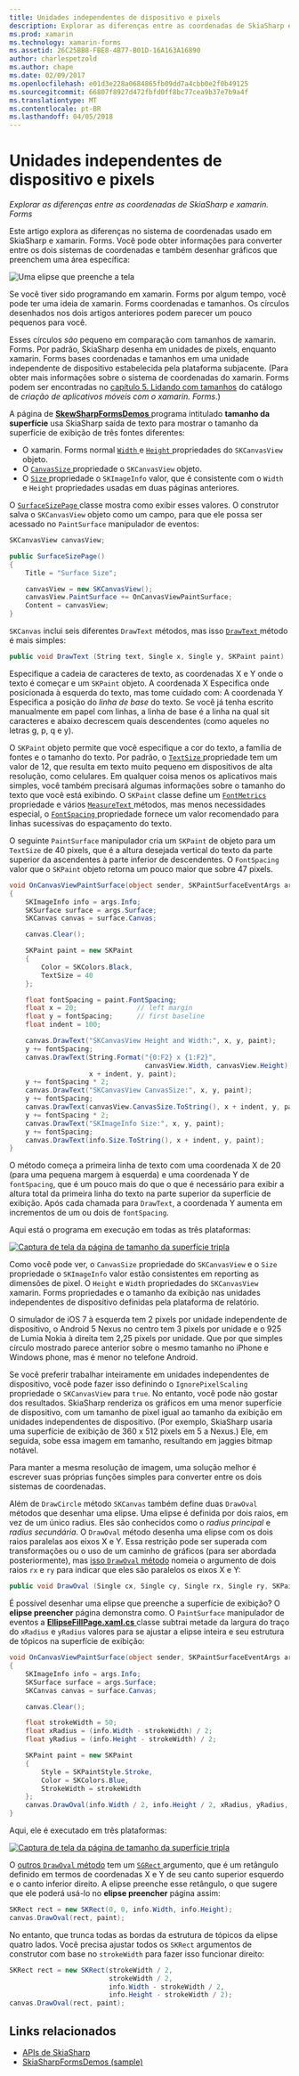 ```yaml
---
title: Unidades independentes de dispositivo e pixels
description: Explorar as diferenças entre as coordenadas de SkiaSharp e xamarin. Forms
ms.prod: xamarin
ms.technology: xamarin-forms
ms.assetid: 26C25BB8-FBE8-4B77-B01D-16A163A16890
author: charlespetzold
ms.author: chape
ms.date: 02/09/2017
ms.openlocfilehash: e01d3e228a0684865fb09dd7a4cbb0e2f0b49125
ms.sourcegitcommit: 66807f8927d472fbfd0ff8bc77cea9b37e7b9a4f
ms.translationtype: MT
ms.contentlocale: pt-BR
ms.lasthandoff: 04/05/2018
---
```

# <a name="pixels-and-device-independent-units"></a>Unidades independentes de dispositivo e pixels

_Explorar as diferenças entre as coordenadas de SkiaSharp e xamarin. Forms_

Este artigo explora as diferenças no sistema de coordenadas usado em SkiaSharp e xamarin. Forms. Você pode obter informações para converter entre os dois sistemas de coordenadas e também desenhar gráficos que preenchem uma área específica:

![](pixels-images/screenfillexample.png "Uma elipse que preenche a tela")

Se você tiver sido programando em xamarin. Forms por algum tempo, você pode ter uma ideia de xamarin. Forms coordenadas e tamanhos. Os círculos desenhados nos dois artigos anteriores podem parecer um pouco pequenos para você.

Esses círculos *são* pequeno em comparação com tamanhos de xamarin. Forms. Por padrão, SkiaSharp desenha em unidades de pixels, enquanto xamarin. Forms bases coordenadas e tamanhos em uma unidade independente de dispositivo estabelecida pela plataforma subjacente. (Para obter mais informações sobre o sistema de coordenadas do xamarin. Forms podem ser encontradas no [capítulo 5. Lidando com tamanhos](~/xamarin-forms/creating-mobile-apps-xamarin-forms/summaries/chapter05.md) do catálogo de *criação de aplicativos móveis com o xamarin. Forms*.)

A página de [ **SkewSharpFormsDemos** ](https://developer.xamarin.com/samples/xamarin-forms/SkiaSharpForms/Demos/) programa intitulado **tamanho da superfície** usa SkiaSharp saída de texto para mostrar o tamanho da superfície de exibição de três fontes diferentes:

- O xamarin. Forms normal [ `Width` ](https://developer.xamarin.com/api/property/Xamarin.Forms.VisualElement.Width/) e [ `Height` ](https://developer.xamarin.com/api/property/Xamarin.Forms.VisualElement.Height/) propriedades do `SKCanvasView` objeto.
- O [ `CanvasSize` ](https://developer.xamarin.com/api/property/SkiaSharp.Views.Forms.SKCanvasView.CanvasSize/) propriedade o `SKCanvasView` objeto.
- O [ `Size` ](https://developer.xamarin.com/api/property/SkiaSharp.SKImageInfo.Size/) propriedade o `SKImageInfo` valor, que é consistente com o `Width` e `Height` propriedades usadas em duas páginas anteriores.

O [ `SurfaceSizePage` ](https://github.com/xamarin/xamarin-forms-samples/blob/master/SkiaSharpForms/Demos/Demos/SkiaSharpFormsDemos/Basics/SurfaceSizePage.cs) classe mostra como exibir esses valores. O construtor salva o `SKCanvasView` objeto como um campo, para que ele possa ser acessado no `PaintSurface` manipulador de eventos:

```csharp
SKCanvasView canvasView;

public SurfaceSizePage()
{
    Title = "Surface Size";

    canvasView = new SKCanvasView();
    canvasView.PaintSurface += OnCanvasViewPaintSurface;
    Content = canvasView;
}
```

`SKCanvas` inclui seis diferentes `DrawText` métodos, mas isso [ `DrawText` ](https://developer.xamarin.com/api/member/SkiaSharp.SKCanvas.DrawText/p/System.String/System.Single/System.Single/SkiaSharp.SKPaint/) método é mais simples:

```csharp
public void DrawText (String text, Single x, Single y, SKPaint paint)
```

Especifique a cadeia de caracteres de texto, as coordenadas X e Y onde o texto é começar e um `SKPaint` objeto. A coordenada X Especifica onde posicionada à esquerda do texto, mas tome cuidado com: A coordenada Y Especifica a posição do *linha de base* do texto. Se você já tenha escrito manualmente em papel com linhas, a linha de base é a linha na qual sit caracteres e abaixo decrescem quais descendentes (como aqueles no letras g, p, q e y).

O `SKPaint` objeto permite que você especifique a cor do texto, a família de fontes e o tamanho do texto. Por padrão, o [ `TextSize` ](https://developer.xamarin.com/api/property/SkiaSharp.SKPaint.TextSize/) propriedade tem um valor de 12, que resulta em texto muito pequeno em dispositivos de alta resolução, como celulares. Em qualquer coisa menos os aplicativos mais simples, você também precisará algumas informações sobre o tamanho do texto que você está exibindo. O `SKPaint` classe define um [ `FontMetrics` ](https://developer.xamarin.com/api/property/SkiaSharp.SKPaint.FontMetrics/) propriedade e vários [ `MeasureText` ](https://developer.xamarin.com/api/member/SkiaSharp.SKPaint.MeasureText/p/System.String/) métodos, mas menos necessidades especial, o [ `FontSpacing` ](https://developer.xamarin.com/api/property/SkiaSharp.SKPaint.FontSpacing/) propriedade fornece um valor recomendado para linhas sucessivas do espaçamento do texto.

O seguinte `PaintSurface` manipulador cria um `SKPaint` de objeto para um `TextSize` de 40 pixels, que é a altura desejada vertical do texto da parte superior da ascendentes à parte inferior de descendentes. O `FontSpacing` valor que o `SKPaint` objeto retorna um pouco maior que sobre 47 pixels.

```csharp
void OnCanvasViewPaintSurface(object sender, SKPaintSurfaceEventArgs args)
{
    SKImageInfo info = args.Info;
    SKSurface surface = args.Surface;
    SKCanvas canvas = surface.Canvas;

    canvas.Clear();

    SKPaint paint = new SKPaint
    {
        Color = SKColors.Black,
        TextSize = 40
    };

    float fontSpacing = paint.FontSpacing;
    float x = 20;               // left margin
    float y = fontSpacing;      // first baseline
    float indent = 100;

    canvas.DrawText("SKCanvasView Height and Width:", x, y, paint);
    y += fontSpacing;
    canvas.DrawText(String.Format("{0:F2} x {1:F2}",
                                  canvasView.Width, canvasView.Height),
                    x + indent, y, paint);
    y += fontSpacing * 2;
    canvas.DrawText("SKCanvasView CanvasSize:", x, y, paint);
    y += fontSpacing;
    canvas.DrawText(canvasView.CanvasSize.ToString(), x + indent, y, paint);
    y += fontSpacing * 2;
    canvas.DrawText("SKImageInfo Size:", x, y, paint);
    y += fontSpacing;
    canvas.DrawText(info.Size.ToString(), x + indent, y, paint);
}
```

O método começa a primeira linha de texto com uma coordenada X de 20 (para uma pequena margem à esquerda) e uma coordenada Y de `fontSpacing`, que é um pouco mais do que o que é necessário para exibir a altura total da primeira linha do texto na parte superior da superfície de exibição. Após cada chamada para `DrawText`, a coordenada Y aumenta em incrementos de um ou dois de `fontSpacing`.

Aqui está o programa em execução em todas as três plataformas:

[![](pixels-images/surfacesize-small.png "Captura de tela da página de tamanho da superfície tripla")](pixels-images/surfacesize-large.png#lightbox "tripla captura de tela da página de tamanho da superfície")

Como você pode ver, o `CanvasSize` propriedade do `SKCanvasView` e o `Size` propriedade o `SKImageInfo` valor estão consistentes em reporting as dimensões de pixel. O `Height` e `Width` propriedades do `SKCanvasView` xamarin. Forms propriedades e o tamanho da exibição nas unidades independentes de dispositivo definidas pela plataforma de relatório.

O simulador de iOS 7 à esquerda tem 2 pixels por unidade independente de dispositivo, o Android 5 Nexus no centro tem 3 pixels por unidade e o 925 de Lumia Nokia à direita tem 2,25 pixels por unidade. Que por que simples círculo mostrado parece anterior sobre o mesmo tamanho no iPhone e Windows phone, mas é menor no telefone Android.

Se você preferir trabalhar inteiramente em unidades independentes de dispositivo, você pode fazer isso definindo o `IgnorePixelScaling` propriedade o `SKCanvasView` para `true`. No entanto, você pode não gostar dos resultados. SkiaSharp renderiza os gráficos em uma menor superfície de dispositivo, com um tamanho de pixel igual ao tamanho da exibição em unidades independentes de dispositivo. (Por exemplo, SkiaSharp usaria uma superfície de exibição de 360 x 512 pixels em 5 a Nexus.) Ele, em seguida, sobe essa imagem em tamanho, resultando em jaggies bitmap notável.

Para manter a mesma resolução de imagem, uma solução melhor é escrever suas próprias funções simples para converter entre os dois sistemas de coordenadas.

Além de `DrawCircle` método `SKCanvas` também define duas `DrawOval` métodos que desenhar uma elipse. Uma elipse é definida por dois raios, em vez de um único radius. Eles são conhecidos como o *radius principal* e *radius secundária*. O `DrawOval` método desenha uma elipse com os dois raios paralelas aos eixos X e Y. Essa restrição pode ser superada com transformações ou o uso de um caminho de gráficos (para ser abordada posteriormente), mas [isso `DrawOval` método](https://developer.xamarin.com/api/member/SkiaSharp.SKCanvas.DrawOval/p/System.Single/System.Single/System.Single/System.Single/SkiaSharp.SKPaint/) nomeia o argumento de dois raios `rx` e `ry` para indicar que eles são paralelos os eixos X e Y:

```csharp
public void DrawOval (Single cx, Single cy, Single rx, Single ry, SKPaint paint)
```

É possível desenhar uma elipse que preenche a superfície de exibição? O **elipse preencher** página demonstra como. O `PaintSurface` manipulador de eventos a [ **EllipseFillPage.xaml.cs** ](https://github.com/xamarin/xamarin-forms-samples/blob/master/SkiaSharpForms/Demos/Demos/SkiaSharpFormsDemos/Basics/EllipseFillPage.xaml.cs) classe subtrai metade da largura do traço do `xRadius` e `yRadius` valores para se ajustar a elipse inteira e seu estrutura de tópicos na superfície de exibição:

```csharp
void OnCanvasViewPaintSurface(object sender, SKPaintSurfaceEventArgs args)
{
    SKImageInfo info = args.Info;
    SKSurface surface = args.Surface;
    SKCanvas canvas = surface.Canvas;

    canvas.Clear();

    float strokeWidth = 50;
    float xRadius = (info.Width - strokeWidth) / 2;
    float yRadius = (info.Height - strokeWidth) / 2;

    SKPaint paint = new SKPaint
    {
        Style = SKPaintStyle.Stroke,
        Color = SKColors.Blue,
        StrokeWidth = strokeWidth
    };
    canvas.DrawOval(info.Width / 2, info.Height / 2, xRadius, yRadius, paint);
}
```

Aqui, ele é executado em três plataformas:

[![](pixels-images/ellipsefill-small.png "Captura de tela da página de tamanho da superfície tripla")](pixels-images/ellipsefill-large.png#lightbox "tripla captura de tela da página de tamanho da superfície")

O [outros `DrawOval` método](https://developer.xamarin.com/api/member/SkiaSharp.SKCanvas.DrawOval/p/SkiaSharp.SKRect/SkiaSharp.SKPaint/) tem um [ `SGRect` ](https://developer.xamarin.com/api/type/SkiaSharp.SKRect/) argumento, que é um retângulo definido em termos de coordenadas X e Y de seu canto superior esquerdo e o canto inferior direito. A elipse preenche esse retângulo, o que sugere que ele poderá usá-lo no **elipse preencher** página assim:

```csharp
SKRect rect = new SKRect(0, 0, info.Width, info.Height);
canvas.DrawOval(rect, paint);
```

No entanto, que trunca todas as bordas da estrutura de tópicos da elipse quatro lados. Você precisa ajustar todos os `SKRect` argumentos de construtor com base no `strokeWidth` para fazer isso funcionar direito:

```csharp
SKRect rect = new SKRect(strokeWidth / 2,
                         strokeWidth / 2,
                         info.Width - strokeWidth / 2,
                         info.Height - strokeWidth / 2);
canvas.DrawOval(rect, paint);
```


## <a name="related-links"></a>Links relacionados

- [APIs de SkiaSharp](https://developer.xamarin.com/api/root/SkiaSharp/)
- [SkiaSharpFormsDemos (sample)](https://developer.xamarin.com/samples/xamarin-forms/SkiaSharpForms/Demos/)
